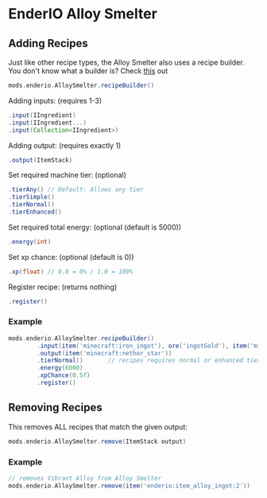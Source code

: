 # EnderIO Alloy Smelter

## Adding Recipes
Just like other recipe types, the Alloy Smelter also uses a recipe builder. <br>
You don't know what a builder is? Check [this](https://groovyscript-docs.readthedocs.io/en/latest/groovy/builder/) out
```groovy
mods.enderio.AlloySmelter.recipeBuilder()
```

Adding inputs: (requires 1-3)
```groovy
.input(IIngredient)
.input(IIngredient...)
.input(Collection<IIngredient>)
```

Adding output: (requires exactly 1)
```groovy
.output(ItemStack)
```

Set required machine tier: (optional)
```groovy
.tierAny() // Default: Allows any tier
.tierSimple()
.tierNormal()
.tierEnhanced()
```

Set required total energy: (optional (default is 5000))
```groovy
.energy(int)
```

Set xp chance: (optional (default is 0))
````groovy
.xp(float) // 0.0 = 0% / 1.0 = 100%
````

Register recipe: (returns nothing)
````groovy
.register()
````

### Example
````groovy
mods.enderio.AlloySmelter.recipeBuilder()
        .input(item('minecraft:iron_ingot'), ore('ingotGold'), item('minecraft:clay_ball') * 64)
        .output(item('minecraft:nether_star'))
        .tierNormal()       // recipes requires normal or enhanced tier
        .energy(6000)
        .xpChance(0.5f)
        .register()
````

## Removing Recipes
This removes ALL recipes that match the given output:
````groovy
mods.enderio.AlloySmelter.remove(ItemStack output)
````

### Example
````groovy
// removes Vibrant Alloy from Alloy Smelter
mods.enderio.AlloySmelter.remove(item('enderio:item_alloy_ingot:2'))
````
